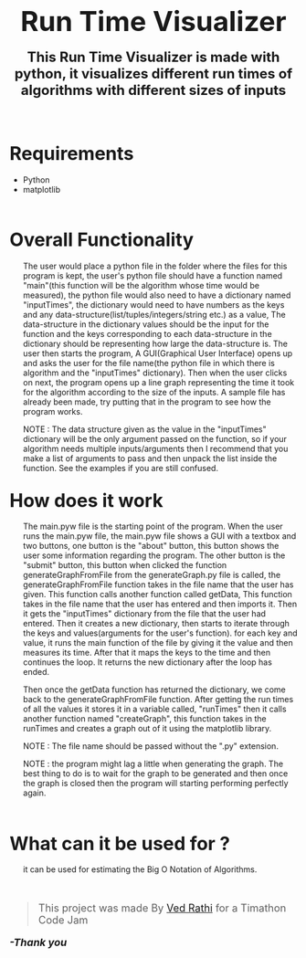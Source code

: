 <!-- markdownlint-disable-file-->

<center>

# <strong><font size = "7"> Run Time Visualizer </font></strong>

<strong><font size = "5">This Run Time Visualizer is made with python, it visualizes different run times of algorithms with different sizes of inputs</font></strong>

</center>

<br><br>

## <font size = "6"> Requirements </font>
- Python
- matplotlib

<br>

## <font size = "6"> Overall Functionality </font>

<ul>

The user would place a python file in the folder where the files for this program is kept, the user's python file should have a function named "main"(this function will be the algorithm whose time would be measured), the python file would also need to have a dictionary named "inputTimes", the dictionary would need to have numbers as the keys and any data-structure(list/tuples/integers/string etc.) as a value, The data-structure in the dictionary values should be the input for the function and the keys corresponding to each data-structure in the dictionary should be representing how large the data-structure is. The user then starts the program, A GUI(Graphical User Interface) opens up and asks the user for the file name(the python file in which there is algorithm and the "inputTimes" dictionary). Then when the user clicks on next, the program opens up a line graph representing the time it took for the algorithm according to the size of the inputs. A sample file has already been made, try putting that in the program to see how the program works.

NOTE : The data structure given as the value in the "inputTimes" dictionary will be the only argument passed on the function, so if your algorithm needs multiple inputs/arguments then I recommend that you make a list of arguments to pass and then unpack the list inside the function. See the examples if you are still confused.

</ul>

## <font size = "6"> How does it work </font>

<ul>

The main.pyw file is the starting point of the program. When the user runs the main.pyw file, the main.pyw file shows a GUI with a textbox and two buttons, one button is the "about" button, this button shows the user some information regarding the program. The other button is the "submit" button, this button when clicked the function generateGraphFromFile from the generateGraph.py file is called, the generateGraphFromFile function takes in the file name that the user has given. This function calls another function called getData, This function takes in the file name that the user has entered and then imports it. Then it gets the "inputTimes" dictionary from the file that the user had entered. Then it creates a new dictionary, then starts to iterate through the keys and values(arguments for the user's function). for each key and value, it runs the main function of the file by giving it the value and then measures its time. After that it maps the keys to the time and then continues the loop. It returns  the new dictionary after the loop has ended.

Then once the getData function has returned the dictionary, we come back to the generateGraphFromFile function. After getting the run times of all the values it stores it in a variable called, "runTimes" then it calls another function named "createGraph", this function takes in the runTimes and creates a graph out of it using the matplotlib library.  

NOTE : The file name should be passed without the ".py" extension.

NOTE : the program might lag a little when generating the graph. The best thing to do is to wait for the graph to be generated and then once the graph is closed then the program will starting performing perfectly again. 

</ul>


<br>

## <font size = "6"> What can it be used for ? </font>

<ul>

it can be used for estimating the Big O Notation of Algorithms.

</ul>

<br>


<font size = "4"> 

> This project was made By [Ved Rathi](https://ved-programmer.github.io) for a Timathon Code Jam


***-Thank you***

</font>


